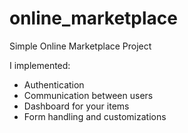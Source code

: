 # online_marketplace
Simple Online Marketplace Project 


I implemented:

- Authentication
- Communication between users
- Dashboard for your items
- Form handling and customizations
